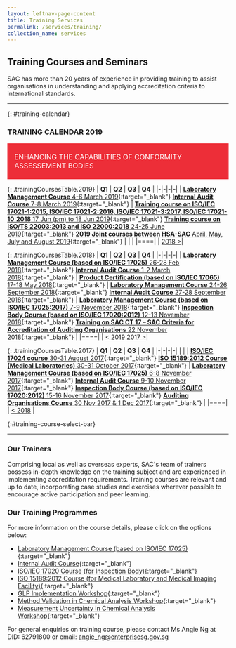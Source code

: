 ```yaml
---
layout: leftnav-page-content
title: Training Services
permalink: /services/training/
collection_name: services
---
```


## Training Courses and Seminars

SAC has more than 20 years of experience in providing training to assist organisations in understanding and applying accreditation criteria to international standards.

---

{: #training-calendar}
### TRAINING CALENDAR 2019

<div style="padding:1rem;font-size:1rem;background-color:#ED2E38;color:#FFFFFF;">
			<span style="display:inline-block;max-width:84%;vertical-align:middle;">ENHANCING THE CAPABILITIES OF CONFORMITY ASSESSEMENT BODIES</span>
			<span style="display:inline-block;width:14%;height:50px;vertical-align:middle;background:url('/images/services/training-table-icon.png') no-repeat center center;background-size:contain;"></span>
</div>
    
{: .trainingCoursesTable.2019}
| **Q1** | **Q2** | **Q3** | **Q4** |
|-|-|-|-|
| [**Laboratory Management Course** 4-6 March 2019](/services/training/training-courses-2019/laboratory-management-course){:target="_blank"} [**Internal Audit Course** 7-8 March 2019](/services/training/training-courses-2019/internal-audit-course){:target="_blank"} | [**Training course on ISO/IEC 17021-1:2015, ISO/IEC 17021-2:2016, ISO/IEC 17021-3:2017, ISO/IEC 17021-10:2018** 17 Jun (pm) to 18 Jun 2019](/services/training/training-courses-2019/training-course-ISOIEC-17021-12015,-ISOIEC-17021-22016){:target="_blank"} [**Training course on ISO/TS 22003:2013 and ISO 22000:2018** 24-25 June 2019](/services/training/training-courses-2019/training-course-on-ISOTS-220032013-and-ISO-220002018){:target="_blank"} [**2019 Joint courses between HSA-SAC** April, May, July and August 2019](/services/training/training-courses-2019/joint-courses-between-HSA-SAC){:target="_blank"} | | |
|====|
| [](#training-calendar) [2018 >](#training-calendar)|

{: .trainingCoursesTable.2018}
| **Q1** | **Q2** | **Q3** | **Q4** |
|-|-|-|-|
| [**Laboratory Management Course (based on ISO/IEC 17025)** 26-28 Feb 2018](/services/training/training-courses-2018/laboratory-management-course-ISO-IEC-17025){:target="_blank"} [**Internal Audit Course** 1-2 March 2018](/services/training/training-courses-2018/Internal-Audit-Course0102-5356){:target="_blank"} | [**Product Certification (based on ISO/IEC 17065)** 17-18 May 2018](/services/training/training-courses-2018/product-certification-ISO-IEC-17065){:target="_blank"} | [**Laboratory Management Course** 24-26 September 2018](/services/training/training-courses-2018/Laboratory-Management-Course0830-1895){:target="_blank"}  [**Internal Audit Course** 27-28 September 2018](/services/training/training-courses-2018/Internal-Audit-Course0830-2507){:target="_blank"} | [**Laboratory Management Course (based on ISO/IEC 17025:2017)** 7-9 November 2018](/services/training-courses-2018/Laboratory-Management-Course-(based-on-ISOIEC-170252017)){:target="_blank"} [**Inspection Body Course (based on ISO/IEC 17020:2012)** 12-13 November 2018](/services/training/training-courses-2018/Inspection-Body-Course-(based-on-ISOIEC-170202012)1003-1061){:target="_blank"} [**Training on SAC CT 17 – SAC Criteria for Accreditation of Auditing Organisations** 22 November 2018](/services/training/training-courses-2018/SAC-CT-17-–-SAC-Criteria-for-Accreditation-of-Auditing-Organisations){:target="_blank"} |
|====|
| [< 2019](#training-calendar) [2017 >](#training-calendar)|

{: .trainingCoursesTable.2017}
| **Q1** | **Q2** | **Q3** | **Q4** |
|-|-|-|-|
| | |  [**ISO/IEC 17024 course** 30-31 August 2017](/services/training/training-courses-2017/ISOIEC-17024-course0718-5116){:target="_blank"} [**ISO 15189:2012 Course (Medical Laboratories)** 30-31 October 2017](/services/training/training-courses-2017/ISO-151892012-Course-(Medical-Laboratories-and-Medical-Imaging-Facilities)){:target="_blank"} | [**Laboratory Management Course (based on ISO/IEC 17025)** 6-8 November 2017](/services/training/training-courses-2017/Laboratory-Management-Course-(based-on-ISOIEC-17025)1002-1333){:target="_blank"} [**Internal Audit Course** 9-10 November 2017](/services/training/training-courses-2017/Internal-Audit-Course1002-5459){:target="_blank"} [**Inspection Body Course (based on ISO/IEC 17020:2012)** 15-16 November 2017](/services/training/training-courses-2017/Inspection-Body-Course-(based-on-ISOIEC-170202012)1002-185){:target="_blank"} [**Auditing Organisations Course** 30 Nov 2017 & 1 Dec 2017](/services/training/training-courses-2017/Audit-Organisations-Course--30-November---01-December-2017){:target="_blank"} |
|====|
| [< 2018](#training-calendar) |

{:#training-course-select-bar}
[](#training-calendar) [](#training-calendar)

---

### Our Trainers
Comprising local as well as overseas experts, SAC's team of trainers possess in-depth knowledge on the training subject and are experienced in implementing accreditation requirements. Training courses are relevant and up to date, incorporating case studies and exercises wherever possible to encourage active participation and peer learning.

### Our Training Programmes
For more information on the course details, please click on the options below: 
* [Laboratory Management Course (based on ISO/IEC 17025)](/files/training/Lab-Management-Course.pdf){:target="_blank"}
* [Internal Audit Course](/files/training/Internal-Audit-Course.pdf){:target="_blank"}
* [ISO/IEC 17020 Course (for Inspection Body)](/files/training/ISO-17020-Course.pdf){:target="_blank"}
* [ISO 15189:2012 Course (for Medical Laboratory and Medical Imaging Facility)](/files/training/ISO-15189-Course-Overview-June-2013.pdf){:target="_blank"}
* [GLP Implementation Workshop](/files/training/GLP-Implementation-Workshop.pdf){:target="_blank"}
* [Method Validation in Chemical Analysis Workshop](/files/training/MV-(chemical)-workshop.pdf){:target="_blank"}
* [Measurement Uncertainty in Chemical Analysis Workshop](/files/training/MU-(chemical)-workshop.pdf){:target="_blank"}

For general enquiries on training course, please contact Ms Angie Ng at DID: 62791800 or email: <angie_ng@enterprisesg.gov.sg>
